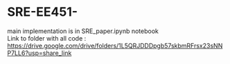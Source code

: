 # SRE-EE451-
main implementation is in SRE_paper.ipynb notebook\
Link to folder with all code : https://drive.google.com/drive/folders/1L5QRJDDDpgb57skbmRFrsx23sNNP7LL6?usp=share_link
